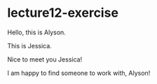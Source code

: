 # lecture12-exercise

Hello, this is Alyson.

This is Jessica.

Nice to meet you Jessica!

I am happy to find someone to work with, Alyson!



